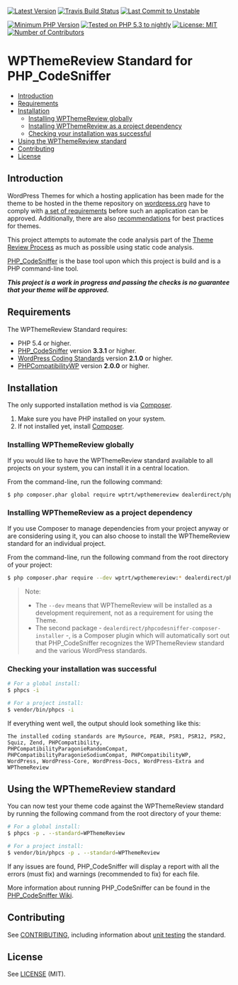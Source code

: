 <div aria-hidden="true">

[![Latest Version](https://poser.pugx.org/wptrt/wpthemereview/v/stable)](https://packagist.org/packages/wptrt/wpthemereview)
[![Travis Build Status](https://travis-ci.org/WPTRT/WPThemeReview.svg?branch=master)](https://travis-ci.org/WPTRT/WPThemeReview)
[![Last Commit to Unstable](https://img.shields.io/github/last-commit/WPTRT/WPThemeReview/develop.svg)](https://github.com/WPTRT/WPThemeReview/commits/develop)

[![Minimum PHP Version](https://img.shields.io/packagist/php-v/wptrt/wpthemereview.svg?maxAge=3600)](https://packagist.org/packages/wptrt/wpthemereview)
[![Tested on PHP 5.3 to nightly](https://img.shields.io/badge/tested%20on-PHP%205.3%20|%205.4%20|%205.5%20|%205.6%20|%207.0%20|%207.1%20|%207.2%20|%20nightly-green.svg?maxAge=2419200)](https://travis-ci.org/WPTRT/WPThemeReview)
[![License: MIT](https://poser.pugx.org/wptrt/wpthemereview/license)](https://github.com/WPTRT/WPThemeReview/blob/develop/LICENSE)
[![Number of Contributors](https://img.shields.io/github/contributors/WPTRT/WPThemeReview.svg?maxAge=3600)](https://github.com/WPTRT/WPThemeReview/graphs/contributors)

</div>


# WPThemeReview Standard for PHP_CodeSniffer

* [Introduction](#introduction)
* [Requirements](#requirements)
* [Installation](#installation)
    + [Installing WPThemeReview globally](#installing-wpthemereview-globally)
    + [Installing WPThemeReview as a project dependency](#installing-wpthemereview-as-a-project-dependency)
    + [Checking your installation was successful](#checking-your-installation-was-successful)
* [Using the WPThemeReview standard](#using-the-wpthemereview-standard)
* [Contributing](#contributing)
* [License](#license)

## Introduction

WordPress Themes for which a hosting application has been made for the theme to be hosted in the theme repository on [wordpress.org](https://wordpress.org/themes/) have to comply with [a set of requirements](https://make.wordpress.org/themes/handbook/review/required/) before such an application can be approved.
Additionally, there are also [recommendations](https://make.wordpress.org/themes/handbook/review/recommended/) for best practices for themes.

This project attempts to automate the code analysis part of the [Theme Review Process](https://make.wordpress.org/themes/handbook/review/) as much as possible using static code analysis.

[PHP_CodeSniffer](https://github.com/squizlabs/PHP_CodeSniffer) is the base tool upon which this project is build and is a PHP command-line tool.

**_This project is a work in progress and passing the checks is no guarantee that your theme will be approved._**


## Requirements

The WPThemeReview Standard requires:
* PHP 5.4 or higher.
* [PHP_CodeSniffer](https://github.com/squizlabs/PHP_CodeSniffer) version **3.3.1** or higher.
* [WordPress Coding Standards](https://github.com/WordPress-Coding-Standards/WordPress-Coding-Standards) version **2.1.0** or higher.
* [PHPCompatibilityWP](https://github.com/PHPCompatibility/PHPCompatibilityWP) version **2.0.0** or higher.


## Installation

The only supported installation method is via [Composer](https://getcomposer.org/).

1. Make sure you have PHP installed on your system.
2. If not installed yet, install [Composer](https://getcomposer.org/download/).

### Installing WPThemeReview globally

If you would like to have the WPThemeReview standard available to all projects on your system, you can install it in a central location.

From the command-line, run the following command:
```bash
$ php composer.phar global require wptrt/wpthemereview dealerdirect/phpcodesniffer-composer-installer
```

### Installing WPThemeReview as a project dependency

If you use Composer to manage dependencies from your project anyway or are considering using it, you can also choose to install the WPThemeReview standard for an individual project.

From the command-line, run the following command from the root directory of your project:

```bash
$ php composer.phar require --dev wptrt/wpthemereview:* dealerdirect/phpcodesniffer-composer-installer:^0.5.0
```

> Note:
> * The `--dev` means that WPThemeReview will be installed as a development requirement, not as a requirement for using the Theme.
> * The second package - `dealerdirect/phpcodesniffer-composer-installer` -, is a Composer plugin which will automatically sort out that PHP_CodeSniffer recognizes the WPThemeReview standard and the various WordPress standards.

### Checking your installation was successful

```bash
# For a global install:
$ phpcs -i

# For a project install:
$ vendor/bin/phpcs -i
```

If everything went well, the output should look something like this:
```
The installed coding standards are MySource, PEAR, PSR1, PSR12, PSR2, Squiz, Zend, PHPCompatibility,
PHPCompatibilityParagonieRandomCompat, PHPCompatibilityParagonieSodiumCompat, PHPCompatibilityWP,
WordPress, WordPress-Core, WordPress-Docs, WordPress-Extra and WPThemeReview
```


## Using the WPThemeReview standard

You can now test your theme code against the WPThemeReview standard by running the following command from the root directory of your theme:
```bash
# For a global install:
$ phpcs -p . --standard=WPThemeReview

# For a project install:
$ vendor/bin/phpcs -p . --standard=WPThemeReview
```

If any issues are found, PHP_CodeSniffer will display a report with all the errors (must fix) and warnings (recommended to fix) for each file.

More information about running PHP_CodeSniffer can be found in the [PHP_CodeSniffer Wiki](https://github.com/squizlabs/PHP_CodeSniffer/wiki).


## Contributing

See [CONTRIBUTING](.github/CONTRIBUTING.md), including information about [unit testing](.github/CONTRIBUTING.md#unit-testing) the standard.

## License

See [LICENSE](LICENSE) (MIT).
